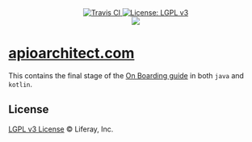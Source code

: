 <div align="center">
    <a href="https://travis-ci.org/liferay/apioarchitect.wedeploy.io">
        <img src="https://travis-ci.org/liferay/apioarchitect.wedeploy.io.svg?branch=master" alt="Travis CI" />
    </a>
    <a href='https://www.gnu.org/licenses/lgpl-3.0'>
        <img src='https://img.shields.io/badge/License-LGPL%20v3-blue.svg' alt='License: LGPL v3' />
    </a>
</div>

<div align="center">
    <img src="https://raw.githubusercontent.com/liferay/com-liferay-apio-architect/master/images/logo.png"/>
</div>

# [apioarchitect.com](http://apioarchitect.com)

This contains the final stage of the [On Boarding guide](http://localhost:8000/onboarding/one.html) in both `java` and `kotlin`.

## License

[LGPL v3 License](./LICENSE) © Liferay, Inc.
